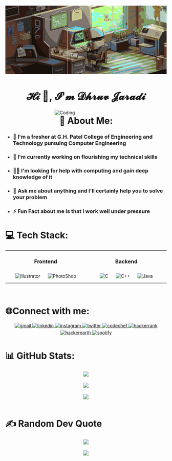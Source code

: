 ![MasterHead](318301884-cfc8e6ce-df39-49b4-8ce7-6f540b9bf34f.gif)

### <div align="center"><h1>𝓗𝓲 👋, 𝓘'𝓶 𝓓𝓱𝓻𝓾𝓿 𝓙𝓪𝓻𝓪𝓭𝓲</div> 

<img align="right" alt="Coding" width="350" src="https://cdn.dribbble.com/users/1162077/screenshots/3848914/programmer.gif">

# <div align="center">💫 About Me:</div>
- <h3>🌱 I'm a fresher at G.H. Patel College of Engineering and Technology pursuing Computer Engineering<br>
- <h3>🔭 I'm currently working on flourishing my technical skills <br>
- <h3>🤝🏽 I'm looking for help with computing and gain deep knowledge of it<br>
- <h3>💬 Ask me about anything and I'll certainly help you to solve your problem<br>
- <h3>⚡ Fun Fact about me is that I work well under pressure<br>

# 💻 Tech Stack:
<div align="center">  <table><tr><td valign="top" width="40%">

   ### <div align="center">Frontend  
<div align="center">  
<img style="margin: 10px" src="https://profilinator.rishav.dev/skills-assets/adobe_illustrator-icon.svg" alt="Illustrator" height="30" />  
<img style="margin: 10px" src="https://profilinator.rishav.dev/skills-assets/photoshop-plain.svg" alt="PhotoShop" height="30" />  
</div></td><td valign="top" width="40%">

  ### <div align="center">Backend  
<div align="center">  
<img style="margin: 10px" src="https://profilinator.rishav.dev/skills-assets/c-original.svg" alt="C" height="30" />   
<img style="margin: 10px" src="https://profilinator.rishav.dev/skills-assets/cplusplus-original.svg" alt="C++" height="30" />  
<img style="margin: 10px" src="https://profilinator.rishav.dev/skills-assets/java-original-wordmark.svg" alt="Java" height="30" />    
</div></td></tr></table>  
<br/>
  
#  <div align="left">🌐Connect with me:

<a href="https://mail.google.com/mail/u/0/#inbox?compose=jrjtXLDRkqJDHqSnLVwgQmQlLckpfdhVWfctjKQsPfxbgzvkgkBZWpkcWTwzSDpgNdSDmpTm" target="_blank">
<img src=https://img.shields.io/badge/Gmail-D14836?style=for-the-badge&logo=gmail&logoColor=white alt=gmail style="margin-bottom: 5px;" />
</a>  
<a href="https://linkedin.com/in/dhruv-jaradi-46039a179" target="_blank">
<img src=https://img.shields.io/badge/linkedin-%231E77B5.svg?&style=for-the-badge&logo=linkedin&logoColor=white alt=linkedin style="margin-bottom: 5px;" />
</a>
<a href="https://www.instagram.com/_jdhruv14_/" target="_blank">
<img src=https://img.shields.io/badge/Instagram-E4405F?style=for-the-badge&logo=instagram&logoColor=white alt=instagram style="margin-bottom: 5px;" />
</a>   
<a href="https://twitter.com/DhruvJaradi1" target="_blank">
<img src=https://img.shields.io/badge/twitter-%2300acee.svg?&style=for-the-badge&logo=twitter&logoColor=white alt=twitter style="margin-bottom: 5px;" />
</a>
<a href="https://www.codechef.com/users/jdhruv14" target="_blank">
<img src=https://img.shields.io/badge/-CodeChef-5B4638?style=for-the-badge&logo=CodeChef&logoColor=white alt=codechef style="margin-bottom: 5px;" />
</a>
<a href="https://www.hackerrank.com/jdhruv1434" target="_blank">
<img src=https://img.shields.io/badge/-Hackerrank-2EC866?style=for-the-badge&logo=HackerRank&logoColor=white alt=hackerrank style="margin-bottom: 5px;" />
</a>
<a href="https://www.hackerearth.com/@jdhruv1434" target="_blank">
<img src=https://img.shields.io/badge/HackerEarth-%232C3454.svg?&style=for-the-badge&logo=HackerEarth&logoColor=Blue alt=hackerearth style="margin-bottom: 5px;" />
</a>
<a href="https://open.spotify.com/user/31pdnhztl75d3z56tgm2ol3talhm" target="_blank">
<img src=https://img.shields.io/badge/Spotify-1ED760?style=for-the-badge&logo=spotify&logoColor=white alt=spotify style="margin-bottom: 5px;" />
</a>
  
</div>

# 📊 GitHub Stats:
<div align="center"><img src="https://github-readme-stats.vercel.app/api?username=JDhruv14&theme=radical&hide_border=false&include_all_commits=false&count_private=false" align="center" /></div>  
<br/>
<div align="center"><img src="https://github-readme-streak-stats.herokuapp.com/?user=JDhruv14&theme=radical&hide_border=false" align="center" /></div>  
<br/>  
<div align="center"><img src="https://github-readme-stats.vercel.app/api/top-langs/?username=JDhruv14&theme=radical&hide_border=false&include_all_commits=false&count_private=false&layout=compact" align="center" /></div>  
<br/>  

# ✍️ Random Dev Quote
<div align="center">
<img src="https://quotes-github-readme.vercel.app/api?type=horizontal&theme=radical" align="center" />
</div>  
<br/>    

<div align="center">
<img src="https://komarev.com/ghpvc/?username=JDhruv14&&style=flat-square" align="center" />
</div>  
